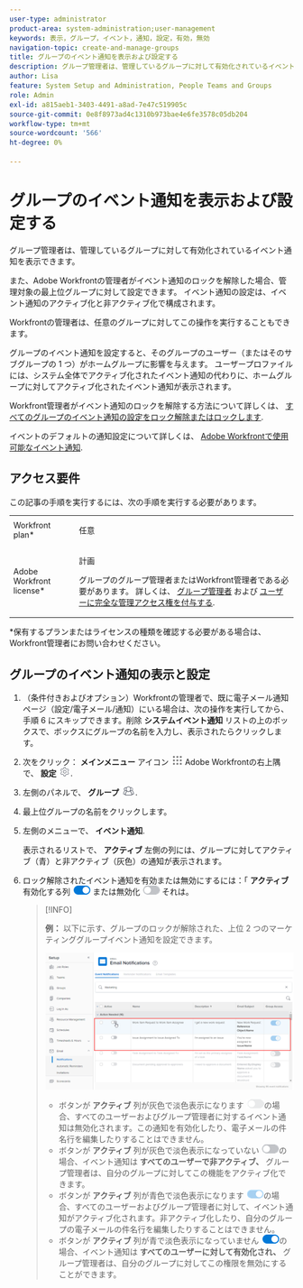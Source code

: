 ```yaml
---
user-type: administrator
product-area: system-administration;user-management
keywords: 表示，グループ，イベント，通知，設定，有効，無効
navigation-topic: create-and-manage-groups
title: グループのイベント通知を表示および設定する
description: グループ管理者は、管理しているグループに対して有効化されているイベント通知を表示できます。 また、Adobe Workfrontの管理者がイベント通知のロックを解除した場合、管理対象の最上位グループに対して設定できます。 イベント通知の設定は、イベント通知のアクティブ化と非アクティブ化で構成されます。
author: Lisa
feature: System Setup and Administration, People Teams and Groups
role: Admin
exl-id: a815aeb1-3403-4491-a8ad-7e47c519905c
source-git-commit: 0e8f8973ad4c1310b973bae4e6fe3578c05db204
workflow-type: tm+mt
source-wordcount: '566'
ht-degree: 0%

---
```


# グループのイベント通知を表示および設定する

グループ管理者は、管理しているグループに対して有効化されているイベント通知を表示できます。

また、Adobe Workfrontの管理者がイベント通知のロックを解除した場合、管理対象の最上位グループに対して設定できます。 イベント通知の設定は、イベント通知のアクティブ化と非アクティブ化で構成されます。

Workfrontの管理者は、任意のグループに対してこの操作を実行することもできます。

グループのイベント通知を設定すると、そのグループのユーザー（またはそのサブグループの 1 つ）がホームグループに影響を与えます。 ユーザープロファイルには、システム全体でアクティブ化されたイベント通知の代わりに、ホームグループに対してアクティブ化されたイベント通知が表示されます。

Workfront管理者がイベント通知のロックを解除する方法について詳しくは、 [すべてのグループのイベント通知の設定をロック解除またはロックします](../../../administration-and-setup/manage-workfront/emails/unlock-configuration-of-event-notifications-for-groups.md).

イベントのデフォルトの通知設定について詳しくは、 [Adobe Workfrontで使用可能なイベント通知](../../../administration-and-setup/manage-workfront/emails/event-notifications-available-in-wf.md).

## アクセス要件

この記事の手順を実行するには、次の手順を実行する必要があります。

<table style="table-layout:auto"> 
 <col> 
 <col> 
 <tbody> 
  <tr> 
   <td role="rowheader">Workfront plan*</td> 
   <td> <p>任意</p> </td> 
  </tr> 
  <tr> 
   <td role="rowheader">Adobe Workfront license*</td> 
   <td> <p>計画 </p> <p>グループのグループ管理者またはWorkfront管理者である必要があります。 詳しくは、 <a href="../../../administration-and-setup/manage-groups/group-roles/group-administrators.md" class="MCXref xref">グループ管理者</a> および <a href="../../../administration-and-setup/add-users/configure-and-grant-access/grant-a-user-full-administrative-access.md" class="MCXref xref">ユーザーに完全な管理アクセス権を付与する</a>.</p> </td> 
  </tr> 
 </tbody> 
</table>

&#42;保有するプランまたはライセンスの種類を確認する必要がある場合は、Workfront管理者にお問い合わせください。

## グループのイベント通知の表示と設定

1. （条件付きおよびオプション）Workfrontの管理者で、既に電子メール通知ページ（設定/電子メール/通知）にいる場合は、次の操作を実行してから、手順 6 にスキップできます。削除 **システムイベント通知** リストの上のボックスで、ボックスにグループの名前を入力し、表示されたらクリックします。
1. 次をクリック： **メインメニュー** アイコン ![](assets/main-menu-icon.png) Adobe Workfrontの右上隅で、 **設定** ![](assets/gear-icon-settings.png).

1. 左側のパネルで、 **グループ** ![](assets/groups-icon.png).

1. 最上位グループの名前をクリックします。
1. 左側のメニューで、 **イベント通知**.

   表示されるリストで、 **アクティブ** 左側の列には、グループに対してアクティブ（青）と非アクティブ（灰色）の通知が表示されます。

1. ロック解除されたイベント通知を有効または無効にするには：「 <strong>アクティブ</strong> 有効化する列 <img src="assets/email-notification-enabled-unlocked.png"> または無効化 <img src="assets/email-notification-disabled-unlocked.png"> それは。

   >[!INFO]
   >
   >**例：** 以下に示す、グループのロックが解除された、上位 2 つのマーケティンググループイベント通知を設定できます。</p> <p> <img src="assets/configure-group-event-notifications.png">
   >* ボタンが <strong>アクティブ</strong> 列が灰色で淡色表示になります <img src="assets/email-notification-disabled-locked.png">の場合、すべてのユーザーおよびグループ管理者に対するイベント通知は無効化されます。この通知を有効化したり、電子メールの件名行を編集したりすることはできません。
   >* ボタンが <strong>アクティブ</strong> 列が灰色で淡色表示になっていない <img src="assets/email-notification-disabled-unlocked.png">の場合、イベント通知は <strong>すべてのユーザーで非アクティブ、</strong> グループ管理者は、自分のグループに対してこの機能をアクティブ化できます。
   >* ボタンが <strong>アクティブ</strong> 列が青色で淡色表示になります <img src="assets/email-notification-enabled-locked.png">の場合、すべてのユーザーおよびグループ管理者に対して、イベント通知がアクティブ化されます。非アクティブ化したり、自分のグループの電子メールの件名行を編集したりすることはできません。
   >* ボタンが <strong>アクティブ</strong> 列が青で淡色表示になっていません <img src="assets/email-notification-enabled-unlocked.png">の場合、イベント通知は <strong>すべてのユーザーに対して有効化され、</strong> グループ管理者は、自分のグループに対してこの権限を無効にすることができます。


<!--
This step (with substeps) is for functionality from a Sprint 3 2021 story that got put on hold. Also see the PDF on the story for some text earlier in the article that needs to be added. 

1. To customize the email subject line of an event notification,
  1. Click the name of the event notification.
  1. In the <strong>Event Notification</strong> box that displays, in the <strong>Email Subject Line</strong> box, change the text and fields, including custom fields, then click <strong>Update</strong> to save the new subject lines for your emails.
  IMPORTANT: The names of the fields added must match the camel case syntax of our database structure. For more information about how our objects and their fields are named in the Workfront database, see the <a href="../../../wf-api/workfront-api.md" class="MCXref xref">Adobe Workfront API</a>.
  For more information about customizing the email subject line of an event notification, see <a href="../../../administration-and-setup/manage-workfront/emails/custom-email-subjects-event-notification.md" class="MCXref xref">Customize email subjects for event notifications</a>. 
-->

